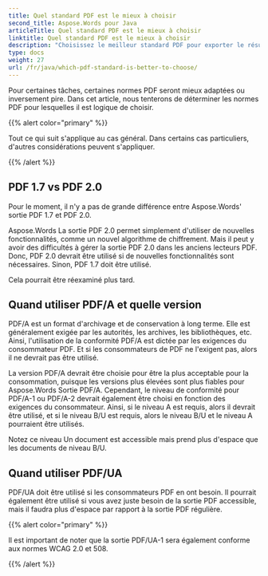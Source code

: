 ```yaml
---
title: Quel standard PDF est le mieux à choisir
second_title: Aspose.Words pour Java
articleTitle: Quel standard PDF est le mieux à choisir
linktitle: Quel standard PDF est le mieux à choisir
description: "Choisissez le meilleur standard PDF pour exporter le résultat de votre tâche de programmation dans Java. Quelle norme PDF est la meilleure – PDF 1.7, PDF 2.0, PDF/A-1, PDF/A-2 ou PDF/UA."
type: docs
weight: 27
url: /fr/java/which-pdf-standard-is-better-to-choose/
---
```


Pour certaines tâches, certaines normes PDF seront mieux adaptées ou inversement pire. Dans cet article, nous tenterons de déterminer les normes PDF pour lesquelles il est logique de choisir.

{{% alert color="primary" %}}

Tout ce qui suit s'applique au cas général. Dans certains cas particuliers, d'autres considérations peuvent s'appliquer.

{{% /alert %}}

## PDF 1.7 vs PDF 2.0

Pour le moment, il n'y a pas de grande différence entre Aspose.Words' sortie PDF 1.7 et PDF 2.0.

Aspose.Words La sortie PDF 2.0 permet simplement d'utiliser de nouvelles fonctionnalités, comme un nouvel algorithme de chiffrement. Mais il peut y avoir des difficultés à gérer la sortie PDF 2.0 dans les anciens lecteurs PDF. Donc, PDF 2.0 devrait être utilisé si de nouvelles fonctionnalités sont nécessaires. Sinon, PDF 1.7 doit être utilisé.

Cela pourrait être réexaminé plus tard.

## Quand utiliser PDF/A et quelle version

PDF/A est un format d'archivage et de conservation à long terme. Elle est généralement exigée par les autorités, les archives, les bibliothèques, etc. Ainsi, l'utilisation de la conformité PDF/A est dictée par les exigences du consommateur PDF. Et si les consommateurs de PDF ne l'exigent pas, alors il ne devrait pas être utilisé.

La version PDF/A devrait être choisie pour être la plus acceptable pour la consommation, puisque les versions plus élevées sont plus fiables pour Aspose.Words Sortie PDF/A. Cependant, le niveau de conformité pour PDF/A-1 ou PDF/A-2 devrait également être choisi en fonction des exigences du consommateur. Ainsi, si le niveau A est requis, alors il devrait être utilisé, et si le niveau B/U est requis, alors le niveau B/U et le niveau A pourraient être utilisés.

Notez ce niveau Un document est accessible mais prend plus d'espace que les documents de niveau B/U.

## Quand utiliser PDF/UA

PDF/UA doit être utilisé si les consommateurs PDF en ont besoin. Il pourrait également être utilisé si vous avez juste besoin de la sortie PDF accessible, mais il faudra plus d'espace par rapport à la sortie PDF régulière.

{{% alert color="primary" %}}

Il est important de noter que la sortie PDF/UA-1 sera également conforme aux normes WCAG 2.0 et 508.

{{% /alert %}}